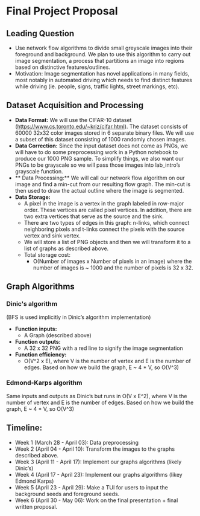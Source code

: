 # Final Project Proposal

## Leading Question
* Use network flow algorithms to divide small greyscale images into their foreground and background. We plan to use this algorithm to carry out image segmentation, a process that partitions an image into regions based on distinctive features/outlines. 
* Motivation: Image segmentation has novel applications in many fields, most notably in automated driving which needs to find distinct features while driving (ie. people, signs, traffic lights, street markings, etc).

## Dataset Acquisition and Processing
* **Data Format\:** We will use the CIFAR-10 dataset (https://www.cs.toronto.edu/~kriz/cifar.html). The dataset consists of 60000 32x32 color images stored in 6 separate binary files. We will use a subset of this dataset consisting of 1000 randomly chosen images.
* **Data Correction\:** Since the input dataset does not come as PNGs, we will have to do some preprocessing work in a Python notebook to produce our 1000 PNG sample. To simplify things, we also want our PNGs to be grayscale so we will pass those images into lab_intro’s grayscale function.
* ** Data Processing\:** We will call our network flow algorithm on our image and find a min-cut from our resulting flow graph. The min-cut is then used to draw the actual outline where the image is segmented.
* **Data Storage\:**
  * A pixel in the image is a vertex in the graph labeled in row-major order. These vertices are called pixel vertices. In addition, there are two extra vertices that serve as the source and the sink.
  * There are two types of edges in this graph: n-links, which connect neighboring pixels and t-links connect the pixels with the source vertex and sink vertex.
  * We will store a list of PNG objects and then we will transform it to a list of graphs as described above. 
  * Total storage cost:
    * O(Number of images x Number of pixels in an image) where the number of images is ~ 1000 and the number of pixels is 32 x 32.

## Graph Algorithms
### Dinic's algorithm 
(BFS is used implicitly in Dinic’s algorithm implementation)
* **Function inputs:**
  * A Graph (described above)
* **Function outputs:**
  * A 32 x 32 PNG with a red line to signify the image segmentation
* **Function efficiency:**
  * O(V^2 x E), where V is the number of vertex and E is the number of edges. Based on how we build the graph, E ~ 4 * V, so O(V^3)
### Edmond-Karps algorithm
Same inputs and outputs as Dinic’s but runs in O(V x E^2), where V is the number of vertex and E is the number of edges. Based on how we build the graph, E ~ 4 * V, so O(V^3)
  
## Timeline:
* Week 1 (March 28 - April 03): Data preprocessing
* Week 2 (April 04 - April 10): Transform the images to the graphs described above.
* Week 3 (April 11 - April 17): Implement our graphs algorithms (likely Dinic’s)
* Week 4 (April 17 - April 23): Implement our graphs algorithms (likey Edmond Karps)
* Week 5 (April 23 - April 29): Make a TUI for users to input the background seeds and foreground seeds. 
* Week 6 (April 30 - May 06): Work on the final presentation + final written proposal.



          
